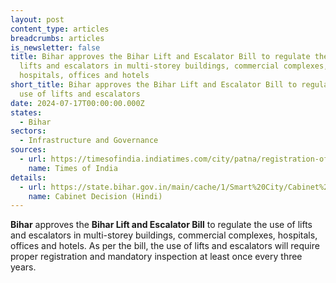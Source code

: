 ```yaml
---
layout: post
content_type: articles
breadcrumbs: articles
is_newsletter: false
title: Bihar approves the Bihar Lift and Escalator Bill to regulate the use of
  lifts and escalators in multi-storey buildings, commercial complexes,
  hospitals, offices and hotels
short_title: Bihar approves the Bihar Lift and Escalator Bill to regulate the
  use of lifts and escalators
date: 2024-07-17T00:00:00.000Z
states:
  - Bihar
sectors:
  - Infrastructure and Governance
sources:
  - url: https://timesofindia.indiatimes.com/city/patna/registration-of-escalators-and-lifts-made-mandatory-in-bihar/articleshow/111701945.cms
    name: Times of India
details:
  - url: https://state.bihar.gov.in/main/cache/1/Smart%20City/Cabinet%20Decisions/345.pdf
    name: Cabinet Decision (Hindi)
---
```

**Bihar** approves the **Bihar Lift and Escalator Bill** to regulate the use of lifts and escalators in multi-storey buildings, commercial complexes, hospitals, offices and hotels. As per the bill, the use of lifts and escalators will require proper registration and mandatory inspection at least once every three years.
